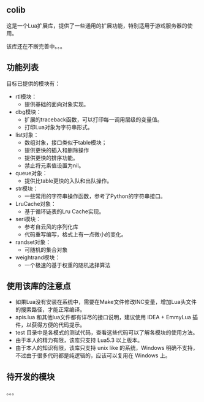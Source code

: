 ## colib

这是一个Lua扩展库，提供了一些通用的扩展功能，特别适用于游戏服务器的使用。

该库还在不断完善中。。。

## 功能列表

目标已提供的模块有：

- rtl模块：
	- 提供基础的面向对象实现。
- dbg模块：
	- 扩展的traceback函数，可以打印每一调用层级的变量值。
	- 打印Lua对象为字符串形式。
- list对象：
	- 数组对象，接口类似于table模块；
	- 提供更快的插入和删除操作
	- 提供更快的排序功能。
	- 禁止将元素值设置为nil。
- queue对象：
	- 提供比table更快的入队和出队操作。
- str模块：
	- 一些常用的字符串操作函数，参考了Python的字符串接口。
- LruCache对象：
	- 基于循环链表的Lru Cache实现。
- seri模块：
	- 参考自云风的序列化库
	- 代码重写编写，格式上有一点微小的变化。
- randset对象：
	- 可随机的集合对象
- weightrand模块：
	- 一个极速的基于权重的随机选择算法

## 使用该库的注意点

- 如果Lua没有安装在系统中，需要在Make文件修改INC变量，增加Lua头文件的搜索路径，才能正常编译。
- apis.lua 和其他lua文件都有详尽的接口说明，建议使用 IDEA + EmmyLua 插件，以获得方便的代码提示。
- test 目录中是各模式的测试代码，查看这些代码可以了解各模块的使用方法。
- 由于本人的精力有限，该库只支持 Lua5.3 以上版本。
- 由于本人的知识有限，该库只支持 unix like 的系统，Windows 明确不支持，不过由于很多代码都是纯逻辑的，应该可以复用在 Windows 上。

## 待开发的模块

。。。